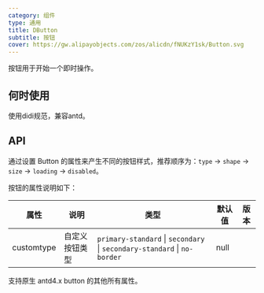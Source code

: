 ```yaml
---
category: 组件
type: 通用
title: DButton
subtitle: 按钮
cover: https://gw.alipayobjects.com/zos/alicdn/fNUKzY1sk/Button.svg
---
```


按钮用于开始一个即时操作。

## 何时使用
 
使用didi规范，兼容antd。

## API

通过设置 Button 的属性来产生不同的按钮样式，推荐顺序为：`type` -> `shape` -> `size` -> `loading` -> `disabled`。

按钮的属性说明如下：

| 属性 | 说明 | 类型 | 默认值 | 版本 |
| --- | --- | --- | --- | --- |
| customtype | 自定义按钮类型 | `primary-standard` \| `secondary` \| `secondary-standard` \| `no-border` | null |  |


支持原生 antd4.x button 的其他所有属性。

